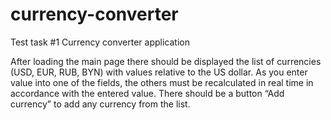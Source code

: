 # currency-converter

Test task #1
Currency converter application

After loading the main page there should be displayed the list of currencies (USD, EUR, RUB, BYN) with values relative to the US dollar.
As you enter value into one of the fields, the others must be recalculated in real time in accordance with the entered value. 
There should be a button “Add currency” to add any currency from the list.

